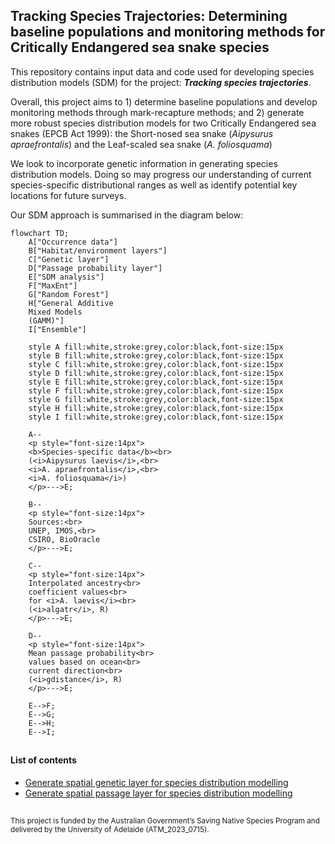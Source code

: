 ## Tracking Species Trajectories: Determining baseline populations and monitoring methods for Critically Endangered sea snake species

This repository contains input data and code used for developing species distribution models (SDM) for the project: <i><b>Tracking species trajectories</i></b>.

Overall, this project aims to 1) determine baseline populations and develop monitoring methods through mark-recapture methods; and 2) generate more robust species distribution models for two Critically Endangered sea snakes (EPCB Act 1999): the Short-nosed sea snake (<i>Aipysurus apraefrontalis</i>) and the Leaf-scaled sea snake (<i>A. foliosquama</i>)

We look to incorporate genetic information in generating species distribution models. Doing so may progress our understanding of current species-specific distributional ranges as well as identify potential key locations for future surveys.

Our SDM approach is summarised in the diagram below:


```mermaid
flowchart TD;
    A["Occurrence data"]
    B["Habitat/environment layers"]
    C["Genetic layer"]
    D["Passage probability layer"]
    E["SDM analysis"]
    F["MaxEnt"]
    G["Random Forest"]
    H["General Additive 
    Mixed Models
    (GAMM)"]
    I["Ensemble"]
    
    style A fill:white,stroke:grey,color:black,font-size:15px
    style B fill:white,stroke:grey,color:black,font-size:15px
    style C fill:white,stroke:grey,color:black,font-size:15px
    style D fill:white,stroke:grey,color:black,font-size:15px
    style E fill:white,stroke:grey,color:black,font-size:15px
    style F fill:white,stroke:grey,color:black,font-size:15px
    style G fill:white,stroke:grey,color:black,font-size:15px
    style H fill:white,stroke:grey,color:black,font-size:15px
    style I fill:white,stroke:grey,color:black,font-size:15px

    A--
    <p style="font-size:14px">
    <b>Species-specific data</b><br> 
    (<i>Aipysurus laevis</i>,<br>
    <i>A. apraefrontalis</i>,<br>
    <i>A. foliosquama</i>)
    </p>--->E;

    B--
    <p style="font-size:14px">
    Sources:<br>
    UNEP, IMOS,<br> 
    CSIRO, BioOracle
    </p>--->E;
    
    C--
    <p style="font-size:14px">
    Interpolated ancestry<br>
    coefficient values<br>
    for <i>A. laevis</i><br>
    (<i>algatr</i>, R)
    </p>--->E;
    
    D--
    <p style="font-size:14px">
    Mean passage probability<br>
    values based on ocean<br>
    current direction<br>
    (<i>gdistance</i>, R)
    </p>--->E;
    
    E-->F;
    E-->G;
    E-->H;
    E-->I;
```
##

#### List of contents
* [Generate spatial genetic layer for species distribution modelling](https://github.com/grcvhon/atm-analysis/tree/master/genetic_layer)
* [Generate spatial passage layer for species distribution modelling](https://github.com/grcvhon/atm-analysis/tree/master/passage_layer)

##
<sub>This project is funded by the Australian Government’s Saving Native Species Program and delivered by the University of Adelaide (ATM_2023_0715). </sub>
